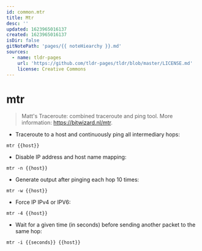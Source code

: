```yaml
---
id: common.mtr
title: Mtr
desc: ''
updated: 1623965016137
created: 1623965016137
isDir: false
gitNotePath: 'pages/{{ noteHiearchy }}.md'
sources:
  - name: tldr-pages
    url: 'https://github.com/tldr-pages/tldr/blob/master/LICENSE.md'
    license: Creative Commons
---
```

# mtr

> Matt's Traceroute: combined traceroute and ping tool.
> More information: <https://bitwizard.nl/mtr>.

- Traceroute to a host and continuously ping all intermediary hops:

`mtr {{host}}`

- Disable IP address and host name mapping:

`mtr -n {{host}}`

- Generate output after pinging each hop 10 times:

`mtr -w {{host}}`

- Force IP IPv4 or IPV6:

`mtr -4 {{host}}`

- Wait for a given time (in seconds) before sending another packet to the same hop:

`mtr -i {{seconds}} {{host}}`

